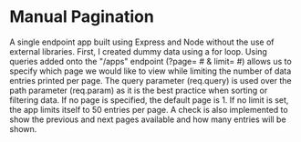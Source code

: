 # Manual Pagination

A single endpoint app built using Express and Node without the use of external libraries. 
First, I created dummy data using a for loop. Using queries added onto the "/apps" endpoint (?page= # & limit= #) allows us to specify which page we would like to view while limiting the number of data entries printed per page. The query parameter (req.query) is used over the path parameter (req.param) as it is the best practice when sorting or filtering data. If no page is specified, the default page is 1. If no limit is set, the app limits itself to 50 entries per page. A check is also implemented to show the previous and next pages available and how many entries will be shown.
